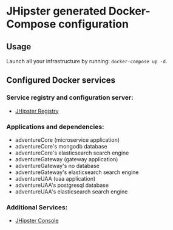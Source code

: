 # JHipster generated Docker-Compose configuration

## Usage

Launch all your infrastructure by running: `docker-compose up -d`.

## Configured Docker services

### Service registry and configuration server:
- [JHipster Registry](http://localhost:8761)

### Applications and dependencies:
- adventureCore (microservice application)
- adventureCore's mongodb database
- adventureCore's elasticsearch search engine
- adventureGateway (gateway application)
- adventureGateway's no database
- adventureGateway's elasticsearch search engine
- adventureUAA (uaa application)
- adventureUAA's postgresql database
- adventureUAA's elasticsearch search engine

### Additional Services:

- [JHipster Console](http://localhost:5601)
